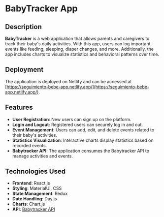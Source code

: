 # BabyTracker App

## Description

**BabyTracker** is a web application that allows parents and caregivers to track their baby's daily activities. With this app, users can log important events like feeding, sleeping, diaper changes, and more. Additionally, the app includes charts to visualize statistics and behavioral patterns over time.

## Deployment

The application is deployed on Netlify and can be accessed at [https://seguimiento-bebe-app.netlify.app/](https://seguimiento-bebe-app.netlify.app/).

## Features

- **User Registration**: New users can sign up on the platform.
- **Login and Logout**: Registered users can securely log in and out.
- **Event Management**: Users can add, edit, and delete events related to their baby's activities.
- **Statistics Visualization**: Interactive charts display statistics based on recorded events.
- **Babytracker API**: The application consumes the Babytracker API to manage activities and events.

## Technologies Used

- **Frontend**: React.js
- **Styling**: MaterialUI, CSS
- **State Management**: Redux
- **Date Handling**: Day.js
- **Charts**: Chart.js
- **API**: [Babytracker API](https://documenter.getpostman.com/view/8171328/2sA3XPC2Kc#ed9b8fd2-cb54-43b4-b55f-9dde4d66c2fe)



